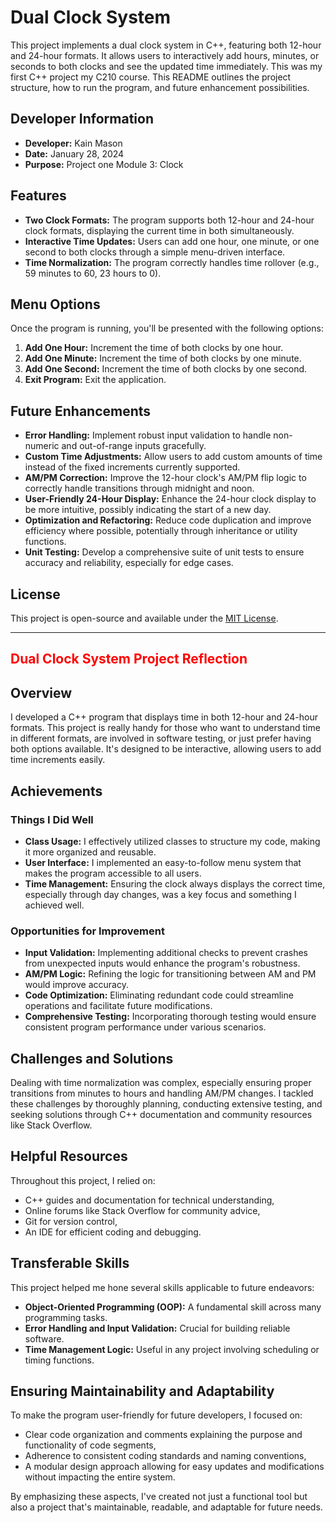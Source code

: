 # Dual Clock System

This project implements a dual clock system in C++, featuring both 12-hour and 24-hour formats. It allows users to interactively add hours, minutes, or seconds to both clocks and see the updated time immediately. This was my first C++ project my C210 course. This README outlines the project structure, how to run the program, and future enhancement possibilities.

## Developer Information

- **Developer:** Kain Mason
- **Date:** January 28, 2024
- **Purpose:** Project one Module 3: Clock

## Features

- **Two Clock Formats:** The program supports both 12-hour and 24-hour clock formats, displaying the current time in both simultaneously.
- **Interactive Time Updates:** Users can add one hour, one minute, or one second to both clocks through a simple menu-driven interface.
- **Time Normalization:** The program correctly handles time rollover (e.g., 59 minutes to 60, 23 hours to 0).


## Menu Options

Once the program is running, you'll be presented with the following options:

1. **Add One Hour:** Increment the time of both clocks by one hour.
2. **Add One Minute:** Increment the time of both clocks by one minute.
3. **Add One Second:** Increment the time of both clocks by one second.
4. **Exit Program:** Exit the application.

## Future Enhancements

- **Error Handling:** Implement robust input validation to handle non-numeric and out-of-range inputs gracefully.
- **Custom Time Adjustments:** Allow users to add custom amounts of time instead of the fixed increments currently supported.
- **AM/PM Correction:** Improve the 12-hour clock's AM/PM flip logic to correctly handle transitions through midnight and noon.
- **User-Friendly 24-Hour Display:** Enhance the 24-hour clock display to be more intuitive, possibly indicating the start of a new day.
- **Optimization and Refactoring:** Reduce code duplication and improve efficiency where possible, potentially through inheritance or utility functions.
- **Unit Testing:** Develop a comprehensive suite of unit tests to ensure accuracy and reliability, especially for edge cases.

## License
This project is open-source and available under the [MIT License](LICENSE.md).

--------------------------------------------------------------------------------------------------------------------------------------------------------------------------------------------------------------------


<h2 style="color:red;">Dual Clock System Project Reflection</h2>


## Overview

I developed a C++ program that displays time in both 12-hour and 24-hour formats. This project is really handy for those who want to understand time in different formats, are involved in software testing, or just prefer having both options available. It's designed to be interactive, allowing users to add time increments easily.

## Achievements

### Things I Did Well

- **Class Usage:** I effectively utilized classes to structure my code, making it more organized and reusable.
- **User Interface:** I implemented an easy-to-follow menu system that makes the program accessible to all users.
- **Time Management:** Ensuring the clock always displays the correct time, especially through day changes, was a key focus and something I achieved well.

### Opportunities for Improvement

- **Input Validation:** Implementing additional checks to prevent crashes from unexpected inputs would enhance the program's robustness.
- **AM/PM Logic:** Refining the logic for transitioning between AM and PM would improve accuracy.
- **Code Optimization:** Eliminating redundant code could streamline operations and facilitate future modifications.
- **Comprehensive Testing:** Incorporating thorough testing would ensure consistent program performance under various scenarios.

## Challenges and Solutions

Dealing with time normalization was complex, especially ensuring proper transitions from minutes to hours and handling AM/PM changes. I tackled these challenges by thoroughly planning, conducting extensive testing, and seeking solutions through C++ documentation and community resources like Stack Overflow.

## Helpful Resources

Throughout this project, I relied on:
- C++ guides and documentation for technical understanding,
- Online forums like Stack Overflow for community advice,
- Git for version control,
- An IDE for efficient coding and debugging.

## Transferable Skills

This project helped me hone several skills applicable to future endeavors:
- **Object-Oriented Programming (OOP):** A fundamental skill across many programming tasks.
- **Error Handling and Input Validation:** Crucial for building reliable software.
- **Time Management Logic:** Useful in any project involving scheduling or timing functions.

## Ensuring Maintainability and Adaptability

To make the program user-friendly for future developers, I focused on:
- Clear code organization and comments explaining the purpose and functionality of code segments,
- Adherence to consistent coding standards and naming conventions,
- A modular design approach allowing for easy updates and modifications without impacting the entire system.

By emphasizing these aspects, I've created not just a functional tool but also a project that's maintainable, readable, and adaptable for future needs.


